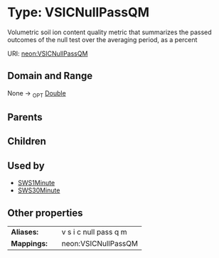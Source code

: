 
# Type: VSICNullPassQM


Volumetric soil ion content quality metric that summarizes the passed outcomes of the null test over the averaging period, as a percent

URI: [neon:VSICNullPassQM](https://data.neonscience.org/VSICNullPassQM)


## Domain and Range

None ->  <sub>OPT</sub> [Double](types/Double.md)

## Parents


## Children


## Used by

 * [SWS1Minute](SWS1Minute.md)
 * [SWS30Minute](SWS30Minute.md)

## Other properties

|  |  |  |
| --- | --- | --- |
| **Aliases:** | | v s i c null pass q m |
| **Mappings:** | | neon:VSICNullPassQM |

